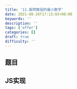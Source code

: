 ```yaml
---
title: '11.旋转数组的最小数字'
date: 2021-08-26T17:13:03+08:00
keywords: ''
description: ''
tags: ['offer']
categories: []
draft: true
difficulty: ''
---
```


## 题目


## JS实现 

```javascript

```

